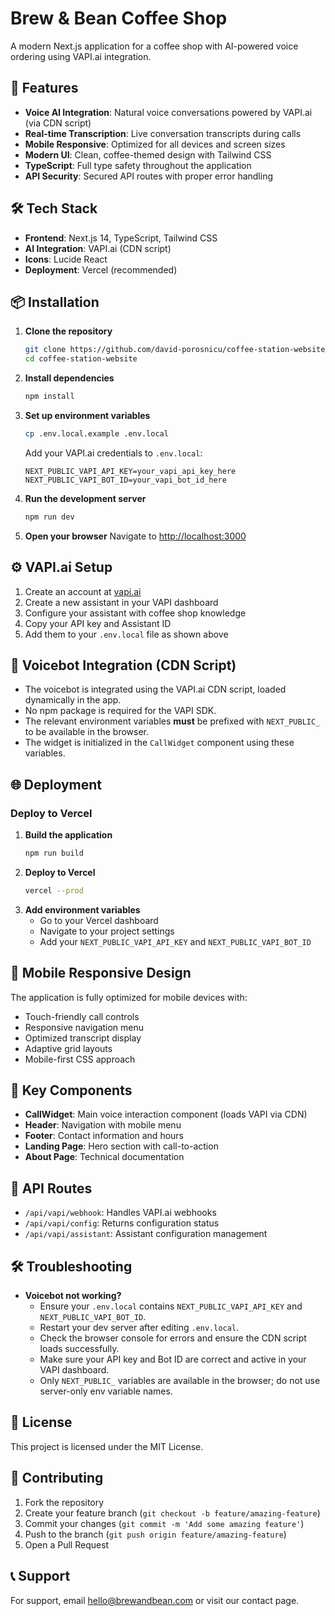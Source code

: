 # Brew & Bean Coffee Shop

A modern Next.js application for a coffee shop with AI-powered voice ordering using VAPI.ai integration.

## 🚀 Features

- **Voice AI Integration**: Natural voice conversations powered by VAPI.ai (via CDN script)
- **Real-time Transcription**: Live conversation transcripts during calls
- **Mobile Responsive**: Optimized for all devices and screen sizes
- **Modern UI**: Clean, coffee-themed design with Tailwind CSS
- **TypeScript**: Full type safety throughout the application
- **API Security**: Secured API routes with proper error handling

## 🛠️ Tech Stack

- **Frontend**: Next.js 14, TypeScript, Tailwind CSS
- **AI Integration**: VAPI.ai (CDN script)
- **Icons**: Lucide React
- **Deployment**: Vercel (recommended)

## 📦 Installation

1. **Clone the repository**

   ```bash
   git clone https://github.com/david-porosnicu/coffee-station-website.git
   cd coffee-station-website
   ```

2. **Install dependencies**

   ```bash
   npm install
   ```

3. **Set up environment variables**

   ```bash
   cp .env.local.example .env.local
   ```

   Add your VAPI.ai credentials to `.env.local`:

   ```
   NEXT_PUBLIC_VAPI_API_KEY=your_vapi_api_key_here
   NEXT_PUBLIC_VAPI_BOT_ID=your_vapi_bot_id_here
   ```

4. **Run the development server**

   ```bash
   npm run dev
   ```

5. **Open your browser**
   Navigate to [http://localhost:3000](http://localhost:3000)

## ⚙️ VAPI.ai Setup

1. Create an account at [vapi.ai](https://vapi.ai)
2. Create a new assistant in your VAPI dashboard
3. Configure your assistant with coffee shop knowledge
4. Copy your API key and Assistant ID
5. Add them to your `.env.local` file as shown above

## 🔗 Voicebot Integration (CDN Script)

- The voicebot is integrated using the VAPI.ai CDN script, loaded dynamically in the app.
- No npm package is required for the VAPI SDK.
- The relevant environment variables **must** be prefixed with `NEXT_PUBLIC_` to be available in the browser.
- The widget is initialized in the `CallWidget` component using these variables.

## 🌐 Deployment

### Deploy to Vercel

1. **Build the application**
   ```bash
   npm run build
   ```
2. **Deploy to Vercel**
   ```bash
   vercel --prod
   ```
3. **Add environment variables**
   - Go to your Vercel dashboard
   - Navigate to your project settings
   - Add your `NEXT_PUBLIC_VAPI_API_KEY` and `NEXT_PUBLIC_VAPI_BOT_ID`

## 📱 Mobile Responsive Design

The application is fully optimized for mobile devices with:

- Touch-friendly call controls
- Responsive navigation menu
- Optimized transcript display
- Adaptive grid layouts
- Mobile-first CSS approach

## 🎯 Key Components

- **CallWidget**: Main voice interaction component (loads VAPI via CDN)
- **Header**: Navigation with mobile menu
- **Footer**: Contact information and hours
- **Landing Page**: Hero section with call-to-action
- **About Page**: Technical documentation

## 🔧 API Routes

- `/api/vapi/webhook`: Handles VAPI.ai webhooks
- `/api/vapi/config`: Returns configuration status
- `/api/vapi/assistant`: Assistant configuration management

## 🛠️ Troubleshooting

- **Voicebot not working?**
  - Ensure your `.env.local` contains `NEXT_PUBLIC_VAPI_API_KEY` and `NEXT_PUBLIC_VAPI_BOT_ID`.
  - Restart your dev server after editing `.env.local`.
  - Check the browser console for errors and ensure the CDN script loads successfully.
  - Make sure your API key and Bot ID are correct and active in your VAPI dashboard.
  - Only `NEXT_PUBLIC_` variables are available in the browser; do not use server-only env variable names.

## 📄 License

This project is licensed under the MIT License.

## 🤝 Contributing

1. Fork the repository
2. Create your feature branch (`git checkout -b feature/amazing-feature`)
3. Commit your changes (`git commit -m 'Add some amazing feature'`)
4. Push to the branch (`git push origin feature/amazing-feature`)
5. Open a Pull Request

## 📞 Support

For support, email hello@brewandbean.com or visit our contact page.
